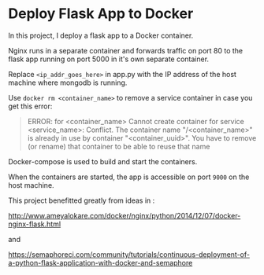 # Deploy Flask App to Docker

In this project, I deploy a flask app to a Docker container.

Nginx runs in a separate container and forwards traffic on port 80 to the flask app running on port 5000 in it's own separate container.

Replace `<ip_addr_goes_here>` in app.py with the IP address of the host machine where mongodb is running. 

Use `docker rm <container_name>` to remove a service container in case you get this error:

> ERROR: for <container_name> Cannot create container for service <service_name>: Conflict. The container name "/<container_name>" is already in  use by container "<container_uuid>". You have to remove (or rename) that container to be able to reuse that name 

Docker-compose is used to build and start the containers.

When the containers are started, the app is accessible on port `9000` on the host machine.

This project benefitted greatly from ideas in :

http://www.ameyalokare.com/docker/nginx/python/2014/12/07/docker-nginx-flask.html  

and 

https://semaphoreci.com/community/tutorials/continuous-deployment-of-a-python-flask-application-with-docker-and-semaphore
